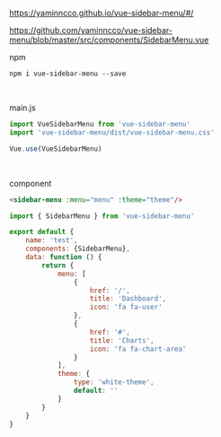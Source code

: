https://yaminncco.github.io/vue-sidebar-menu/#/

https://github.com/yaminncco/vue-sidebar-menu/blob/master/src/components/SidebarMenu.vue

npm

`npm i vue-sidebar-menu --save`



<br>



main.js

```js
import VueSidebarMenu from 'vue-sidebar-menu'
import 'vue-sidebar-menu/dist/vue-sidebar-menu.css'

Vue.use(VueSidebarMenu)
```



<br>

component

```html
<sidebar-menu :menu="menu" :theme="theme"/>
```

```js
import { SidebarMenu } from 'vue-sidebar-menu'

export default {
    name: 'test',
    components: {SidebarMenu},
    data: function () {
        return {
            menu: [
                {
                    href: '/',
                    title: 'Dashboard',
                    icon: 'fa fa-user'
                },
                {
                    href: '#',
                    title: 'Charts',
                    icon: 'fa fa-chart-area'
                }
            ],
            theme: {
                type: 'white-theme',
                default: ''
            }
        }
    }
}
```



